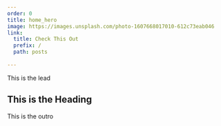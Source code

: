 ```yaml
---
order: 0
title: home_hero
image: https://images.unsplash.com/photo-1607668017010-612c73eab046
link:
  title: Check This Out
  prefix: /
  path: posts
  
---
```


  This is the lead

  ## This is the Heading

  This is the outro
